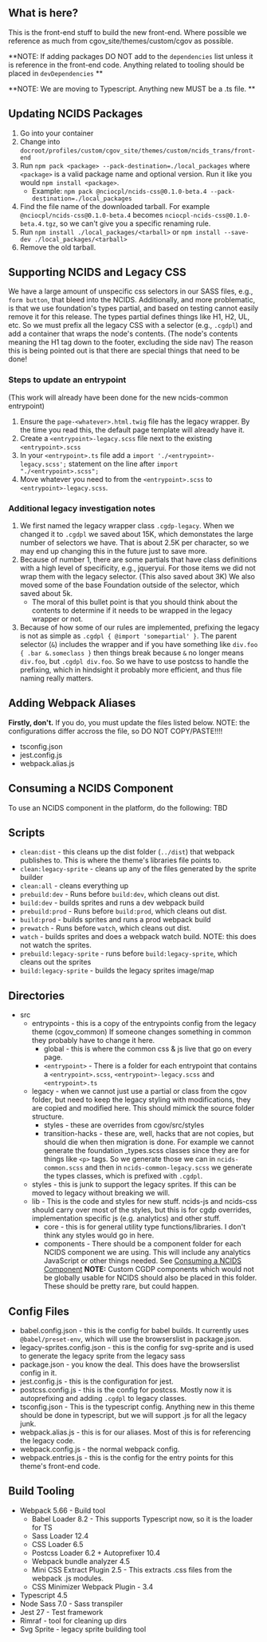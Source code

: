
## What is here?
This is the front-end stuff to build the new front-end. Where possible we reference as much from cgov_site/themes/custom/cgov as possible.

**NOTE: If adding packages DO NOT add to the `dependencies` list unless it is reference in the front-end code. Anything related to tooling should be placed in `devDependencies` **

**NOTE: We are moving to Typescript. Anything new MUST be a .ts file. **

## Updating NCIDS Packages
1. Go into your container
2. Change into `docroot/profiles/custom/cgov_site/themes/custom/ncids_trans/front-end`
3. Run `npm pack <package> --pack-destination=./local_packages` where `<package>` is a valid package name and optional version. Run it like you would `npm install <package>`.
   * Example: `npm pack @nciocpl/ncids-css@0.1.0-beta.4 --pack-destination=./local_packages`
4. Find the file name of the downloaded tarball. For example `@nciocpl/ncids-css@0.1.0-beta.4` becomes `nciocpl-ncids-css@0.1.0-beta.4.tgz`, so we can't give you a specific renaming rule.
5. Run `npm install ./local_packages/<tarball>` or `npm install --save-dev ./local_packages/<tarball>`
6. Remove the old tarball.

## Supporting NCIDS and Legacy CSS
We have a large amount of unspecific css selectors in our SASS files, e.g., `form button`, that bleed into the NCIDS. Additionally, and more problematic, is that we use foundation's types partial, and based on testing cannot easily remove it for this release. The types partial defines things like H1, H2, UL, etc. So we must prefix all the legacy CSS with a selector (e.g., `.cgdpl`) and add a container that wraps the node's contents. (The node's contents meaning the H1 tag down to the footer, excluding the side nav) The reason this is being pointed out is that there are special things that need to be done!

### Steps to update an entrypoint
(This work will already have been done for the new ncids-common entrypoint)
1. Ensure the `page-<whatever>.html.twig` file has the legacy wrapper. By the time you read this, the default page template will already have it.
1. Create a `<entrypoint>-legacy.scss` file next to the existing `<entrypoint>.scss`
2. In your `<entrypoint>.ts` file add a `import './<entrypoint>-legacy.scss';` statement on the line after `import "./<entrypoint>.scss";`
3. Move whatever you need to from the `<entrypoint>.scss` to `<entrypoint>-legacy.scss`.

### Additional legacy investigation notes
1. We first named the legacy wrapper class `.cgdp-legacy`. When we changed it to `.cgdpl` we saved about 15K, which demonstates the large number of selectors we have. That is about 2.5K per character, so we may end up changing this in the future just to save more.
2. Because of number 1, there are some partials that have class definitions with a high level of specificity, e.g., jqueryui. For those items we did not wrap them with the legacy selector. (This also saved about 3K) We also moved some of the base Foundation outside of the selector, which saved about 5k.
   * The moral of this bullet point is that you should think about the contents to determine if it needs to be wrapped in the legacy wrapper or not.
3. Because of how some of our rules are implemented, prefixing the legacy is not as simple as `.cgdpl { @import 'somepartial' }`. The parent selector (`&`) includes the wrapper and if you have something like `div.foo { .bar &.someclass }` then things break because `&` no longer means `div.foo`, but `.cgdpl div.foo`. So we have to use postcss to handle the prefixing, which in hindsight it probably more efficient, and thus file naming really matters.

## Adding Webpack Aliases
**Firstly, don't.**
If you do, you must update the files listed below. NOTE: the configurations differ accross the file, so DO NOT COPY/PASTE!!!!
* tsconfig.json
* jest.config.js
* webpack.alias.js

## Consuming a NCIDS Component
To use an NCIDS component in the platform, do the following:
TBD

## Scripts
* `clean:dist` - this cleans up the dist folder (`../dist`) that webpack publishes to. This is where the theme's libraries file points to.
* `clean:legacy-sprite` - cleans up any of the files generated by the sprite builder
* `clean:all` - cleans everything up
* `prebuild:dev` - Runs before `build:dev`, which cleans out dist.
* `build:dev` - builds sprites and runs a dev webpack build
* `prebuild:prod` - Runs before `build:prod`, which cleans out dist.
* `build:prod` - builds sprites and runs a prod webpack build
* `prewatch` - Runs before `watch`, which cleans out dist.
* `watch` - builds sprites and does a webpack watch build. NOTE: this does not watch the sprites.
* `prebuild:legacy-sprite` - runs before `build:legacy-sprite`, which cleans out the sprites
* `build:legacy-sprite` - builds the legacy sprites image/map

## Directories
* src
  * entrypoints - this is a copy of the entrypoints config from the legacy theme (cgov_common) If someone changes something in common they probably have to change it here.
    * global - this is where the common css & js live that go on every page.
    * `<entrypoint>` - There is a folder for each entrypoint that contains a `<entrypoint>.scss`, `<entrypoint>-legacy.scss` and `<entrypoint>.ts`
  * legacy - when we cannot just use a partial or class from the cgov folder, but need to keep the legacy styling with modifications, they are copied and modified here. This should mimick the source folder structure.
    * styles - these are overrides from cgov/src/styles
    * transition-hacks - these are, well, hacks that are not copies, but should die when then migration is done. For example we cannot generate the foundation _types.scss classes since they are for things like `<p>` tags. So we generate those we can in `ncids-common.scss` and then in `ncids-common-legacy.scss` we generate the types classes, which is prefixed with `.cgdpl`.
  * styles - this is junk to support the legacy sprites. If this can be moved to legacy without breaking we will.
  * lib - This is the code and styles for new stuff. ncids-js and ncids-css should carry over most of the styles, but this is for cgdp overrides, implementation specific js (e.g. analytics) and other stuff.
    * core - this is for general utility type functions/libraries. I don't think any styles would go in here.
    * components - There should be a component folder for each NCIDS component we are using. This will include any analytics JavaScript or other things needed. See [Consuming a NCIDS Component](#consuming-a-ncids-component) **NOTE:** Custom CGDP components which would not be globally usable for NCIDS should also be placed in this folder. These should be pretty rare, but could happen.


## Config Files
* babel.config.json - this is the config for babel builds. It currently uses `@babel/preset-env`, which will use the browserslist in package.json.
* legacy-sprites.config.json - this is the config for svg-sprite and is used to generate the legacy sprite from the legacy sass
* package.json - you know the deal. This does have the browserslist config in it.
* jest.config.js - this is the configuration for jest.
* postcss.config.js - this is the config for postcss. Mostly now it is autoprefixing and adding `.cgdpl` to legacy classes.
* tsconfig.json - This is the typescript config. Anything new in this theme should be done in typescript, but we will support .js for all the legacy junk.
* webpack.alias.js - this is for our aliases. Most of this is for referencing the legacy code.
* webpack.config.js - the normal webpack config.
* webpack.entries.js - this is the config for the entry points for this theme's front-end code.

## Build Tooling
* Webpack 5.66 - Build tool
  * Babel Loader 8.2 - This supports Typescript now, so it is the loader for TS
  * Sass Loader 12.4
  * CSS Loader 6.5
  * Postcss Loader 6.2 + Autoprefixer 10.4
  * Webpack bundle analyzer 4.5
  * Mini CSS Extract Plugin 2.5 - This extracts .css files from the webpack .js modules.
  * CSS Minimizer Webpack Plugin - 3.4
* Typescript 4.5
* Node Sass 7.0 - Sass transpiler
* Jest 27 - Test framework
* Rimraf - tool for cleaning up dirs
* Svg Sprite - legacy sprite building tool

